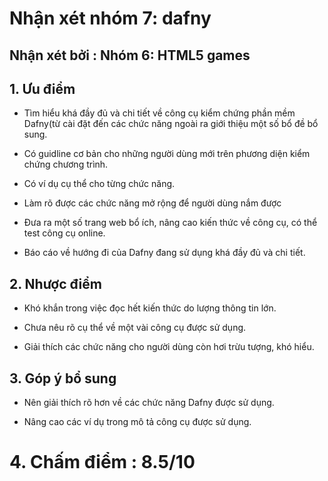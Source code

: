 # Nhận xét nhóm 7: dafny
## Nhận xét bởi : Nhóm 6: HTML5 games  

## 1. Ưu điểm  

- Tìm hiểu khá đầy đủ và chi tiết về công cụ kiểm chứng phần mềm Dafny(từ cài đặt đến các chức năng ngoài ra giới thiệu một số bổ đề bổ sung.    

- Có guidline cơ bản cho những người dùng mới trên phương diện kiểm chứng chương trình.  

- Có ví dụ cụ thể cho từng chức năng.  

- Làm rõ được các chức năng mở rộng để người dùng nắm được  

- Đưa ra một số trang web bổ ích, nâng cao kiến thức về công cụ, có thể test công cụ online.  

- Báo cáo về hướng đi của Dafny đang sử dụng khá đầy đủ và chi tiết.

## 2. Nhược điểm  

- Khó khắn trong việc đọc hết kiến thức do lượng thông tin lớn.  

- Chưa nêu rõ cụ thể về một vài công cụ được sử dụng.  

- Giải thích các chức năng cho người dùng còn hơi trừu tượng, khó hiểu.  

## 3. Góp ý bổ sung  

- Nên giải thích rõ hơn về các chức năng Dafny được sử dụng.    

- Nâng cao các ví dụ trong mô tả công cụ được sử dụng.  

# 4. Chấm điểm : 8.5/10
